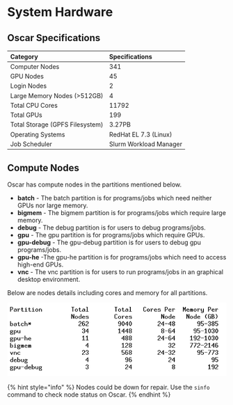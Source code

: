 # System Hardware

## Oscar Specifications

| Category | Specifications |
| :--- | :--- |
| Computer Nodes | 341 |
| GPU Nodes | 45 |
| Login Nodes | 2 |
| Large Memory Nodes \(&gt;512GB\) | 4 |
| Total CPU Cores | 11792 |
| Total GPUs | 199 |
| Total Storage \(GPFS Filesystem\) | 3.27PB |
| Operating Systems | RedHat EL 7.3 \(Linux\) |
| Job Scheduler | Slurm Workload Manager |

## Compute Nodes

Oscar has  compute nodes in the partitions mentioned below.

* **batch** - The batch partition is for programs/jobs which need neither GPUs nor large memory.
* **bigmem** - The bigmem partition is for programs/jobs which require large memory. 
* **debug** - The debug partition is for users to debug programs/jobs.
* **gpu** - The gpu partition is for programs/jobs which require GPUs.
* **gpu-debug** - The gpu-debug partition is for users to debug gpu programs/jobs. 
* **gpu-he** -The gpu-he partition is for programs/jobs which need to access high-end GPUs. 
* **vnc** - The vnc partition is for users to run programs/jobs in an graphical desktop environment. 

Below are nodes details including cores and memory for all partitions. 

![Nodes  in Partitions](.gitbook/assets/ccv-doc-partitions%20%281%29.png)

{% hint style="info" %}
Nodes could be down for repair. Use the `sinfo` command to check node status on Oscar.
{% endhint %}



